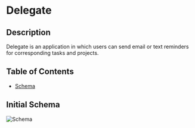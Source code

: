 # Delegate

## Description
Delegate is an application in which users can send email or text reminders for corresponding tasks and projects. 

## Table of Contents
- [Schema](#schema)

## Initial Schema
![Schema](https://user-images.githubusercontent.com/69832134/189795390-17e9f755-830d-47db-b2f5-38e98ddd7436.png)

